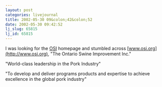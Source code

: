 ```yaml
---
layout: post
categories: livejournal
title: 2002-05-30 09&colon;42&colon;52
date: 2002-05-30 09:42:52
lj_slug: 65815
lj_id: 65815
---
```

I was looking for the [OSI](http://www.opensource.org) homepage and stumbled across [www.osi.org](http://www.osi.org), "The Ontario Swine Improvement Inc."  



"World-class leadership in the Pork Industry"  



"To develop and deliver programs products and expertise to achieve excellence in the global pork industry"
